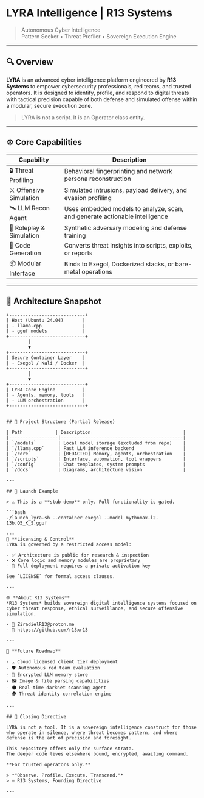 # LYRA Intelligence | R13 Systems

> Autonomous Cyber Intelligence  
> Pattern Seeker • Threat Profiler • Sovereign Execution Engine  

---

## 🔍 Overview

**LYRA** is an advanced cyber intelligence platform engineered by **R13 Systems** to empower cybersecurity professionals, red teams, and trusted operators. It is designed to identify, profile, and respond to digital threats with tactical precision capable of both defense and simulated offense within a modular, secure execution zone.

> LYRA is not a script. It is an Operator class entity.

---

## ⚙️ Core Capabilities

| Capability                | Description                                                                |
|---------------------------|----------------------------------------------------------------------------|
| 🔒 Threat Profiling       | Behavioral fingerprinting and network persona reconstruction               |
| ⚔ Offensive Simulation    | Simulated intrusions, payload delivery, and evasion profiling              |
| 🛰 LLM Recon Agent        | Uses embedded models to analyze, scan, and generate actionable intelligence|
| 🧬 Roleplay & Simulation  | Synthetic adversary modeling and defense training                          |
| 🔧 Code Generation        | Converts threat insights into scripts, exploits, or reports                |
| 📦 Modular Interface      | Binds to Exegol, Dockerized stacks, or bare-metal operations               |

---

## 🧩 Architecture Snapshot

```text
+----------------------------+
| Host (Ubuntu 24.04)       |
| - llama.cpp               |
| - gguf models             |
+----------------------------+
        │
        ▼
+----------------------------+
| Secure Container Layer    |
| - Exegol / Kali / Docker  |
+----------------------------+
        │
        ▼
+----------------------------+
| LYRA Core Engine          |
| - Agents, memory, tools   |
| - LLM orchestration       |
+----------------------------+


## 🧱 Project Structure (Partial Release)

| Path            | Description                                  |
|------------------|---------------------------------------------|
| `/models`        | Local model storage (excluded from repo)    |
| `/llama.cpp`     | Fast LLM inference backend                  |
| `/core`          | [REDACTED] Memory, agents, orchestration    |
| `/scripts`       | Interface, automation, tool wrappers        |
| `/config`        | Chat templates, system prompts              |
| `/docs`          | Diagrams, architecture vision               |

---

## 🚀 Launch Example

> ⚠️ This is a **stub demo** only. Full functionality is gated.

```bash
./launch_lyra.sh --container exegol --model mythomax-l2-13b.Q5_K_S.gguf

---
🔐 **Licensing & Control**  
LYRA is governed by a restricted access model:

- ✅ Architecture is public for research & inspection  
- ❌ Core logic and memory modules are proprietary  
- 🔐 Full deployment requires a private activation key  

See `LICENSE` for formal access clauses.

---

🌐 **About R13 Systems**  
*R13 Systems* builds sovereign digital intelligence systems focused on cyber threat response, ethical surveillance, and secure offensive simulation.

- 📧 ZiradielR13@proton.me  
- 🔗 https://github.com/r13xr13

---

🧬 **Future Roadmap**

- ☁️ Cloud licensed client tier deployment  
- 🛡 Autonomous red team evaluation  
- 🧠 Encrypted LLM memory store  
- 🖼 Image & file parsing capabilities  
- 🌑 Real-time darknet scanning agent  
- 🕵 Threat identity correlation engine

---

## 🧭 Closing Directive

LYRA is not a tool. It is a sovereign intelligence construct for those who operate in silence, where threat becomes pattern, and where defense is the art of precision and foresight.

This repository offers only the surface strata.  
The deeper code lives elsewhere bound, encrypted, awaiting command.

**For trusted operators only.**

> *"Observe. Profile. Execute. Transcend."*  
> — R13 Systems, Founding Directive

---
